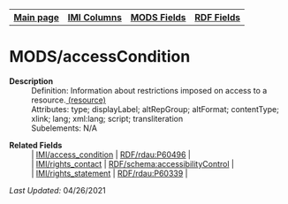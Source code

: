 <!DOCTYPE html>
<html>

<body>
<table style="width:100%">
  <tr>
    <th><a href="index.md">Main page</a></th>
	<th><a href="IMI.md">IMI Columns</a></th>
    <th><a href="MODS.md">MODS Fields</a></th>
    <th><a href="RDF.md">RDF Fields</a></th>
  </tr>
</table>



<h1>MODS/accessCondition</h1>
<dl>
  <dt><b>Description</b></dt>
  <dd>Definition: Information about restrictions imposed on access to a resource.<a href="https://www.loc.gov/standards/mods/userguide/accesscondition.md"> (resource) </a></dd>
  <dd>Attributes:  type; displayLabel; altRepGroup; altFormat; contentType; xlink; lang; xml:lang; script; transliteration</dd>
  <dd>Subelements:  N/A</dd>
</dl>
<dl>
	<dt><b>Related Fields</b></dt>
			<dd> | <a href="access_condition.md">IMI/access_condition</a> | <a href="rdf.rdau.p60496.md">RDF/rdau:P60496</a> | </dd>
			<dd> | <a href="rights_contact.md">IMI/rights_contact</a> | <a href="rdf.schema.accessibilityControl.md">RDF/schema:accessibilityControl</a> | </dd>
			<dd> | <a href="rights_statement.md">IMI/rights_statement</a> | <a href="rdf.rdau.P60339.md">RDF/rdau:P60339</a> | </dd>
</dl>
<p><i>Last Updated: </i>04/26/2021</p>
</body>
</html>